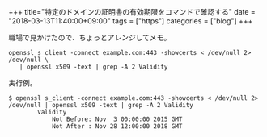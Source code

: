 +++
title="特定のドメインの証明書の有効期限をコマンドで確認する"
date = "2018-03-13T11:40:00+09:00"
tags = ["https"]
categories = ["blog"]
+++


職場で見かけたので、ちょっとアレンジしてメモ。

```console
openssl s_client -connect example.com:443 -showcerts < /dev/null 2> /dev/null \
   | openssl x509 -text | grep -A 2 Validity
```

実行例。

```console
$ openssl s_client -connect example.com:443 -showcerts < /dev/null 2> /dev/null | openssl x509 -text | grep -A 2 Validity
        Validity
            Not Before: Nov  3 00:00:00 2015 GMT
            Not After : Nov 28 12:00:00 2018 GMT
